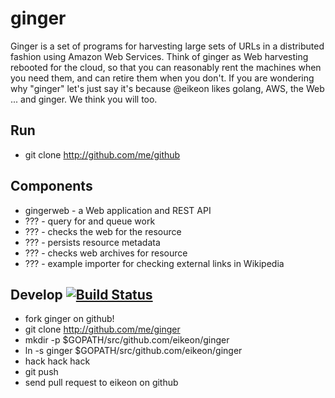 ginger
======

Ginger is a set of programs for harvesting large sets of URLs in a distributed 
fashion using Amazon Web Services. Think of ginger as Web harvesting rebooted 
for the cloud, so that you can reasonably rent the machines when you need them,
and can retire them when you don't. If you are wondering why "ginger" let's 
just say it's because @eikeon likes golang, AWS, the Web ... and ginger. We
think you will too.

Run
---

* git clone http://github.com/me/github

Components
----------

* gingerweb - a Web application and REST API
* ??? - query for and queue work
* ??? - checks the web for the resource
* ??? - persists resource metadata
* ??? - checks web archives for resource
* ??? - example importer for checking external links in Wikipedia 

Develop [![Build Status](https://api.travis-ci.org/eikeon/ginger.png?branch=master)](https://travis-ci.org/eikeon/ginger)
-------

* fork ginger on github!
* git clone http://github.com/me/ginger
* mkdir -p $GOPATH/src/github.com/eikeon/ginger
* ln -s ginger $GOPATH/src/github.com/eikeon/ginger
* hack hack hack
* git push
* send pull request to eikeon on github
